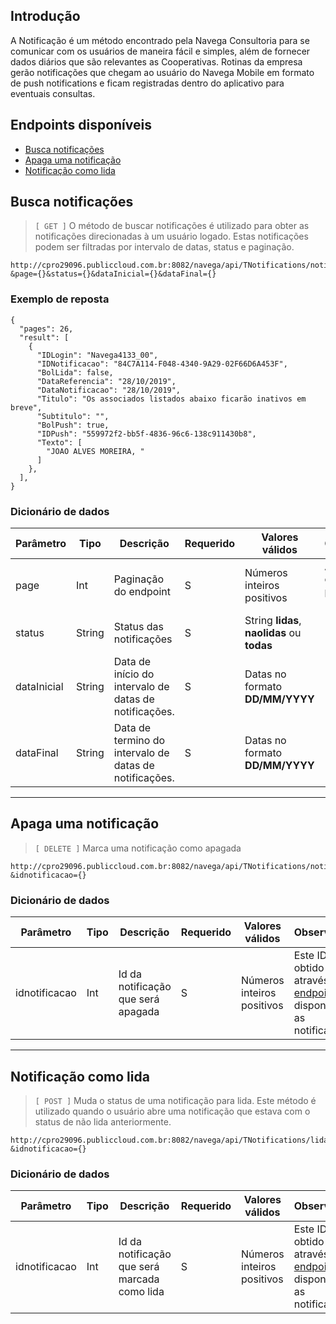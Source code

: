 ## Introdução

A Notificação é um método encontrado pela Navega Consultoria para se comunicar com os usuários de maneira fácil e simples, além de fornecer dados diários que são relevantes as Cooperativas. Rotinas da empresa gerão notificações que chegam ao usuário do Navega Mobile em formato de push notifications e ficam registradas dentro do aplicativo para eventuais consultas.


## Endpoints disponíveis

- [Busca notificações](#busca-notificacoes)
- [Apaga uma notificação](#apaga-uma-notificacao)
- [Notificação como lida](#notificacao-como-lida)

## Busca notificações
> `[ GET ]`  O método de buscar notificações é utilizado para obter as notificações direcionadas à um usuário logado. Estas notificações podem ser filtradas por intervalo de datas, status e paginação.

```
http://cpro29096.publiccloud.com.br:8082/navega/api/TNotifications/notifications?&page={}&status={}&dataInicial={}&dataFinal={}
```

### Exemplo de reposta

```
{
  "pages": 26,
  "result": [
    {
      "IDLogin": "Navega4133_00",
      "IDNotificacao": "84C7A114-F048-4340-9A29-02F66D6A453F",
      "BolLida": false,
      "DataReferencia": "28/10/2019",
      "DataNotificacao": "28/10/2019",
      "Titulo": "Os associados listados abaixo ficarão inativos em breve",
      "Subtitulo": "",
      "BolPush": true,
      "IDPush": "559972f2-bb5f-4836-96c6-138c911430b8",
      "Texto": [
        "JOAO ALVES MOREIRA, "
      ]
    },
  ],
}
```

### Dicionário de dados

|Parâmetro|Tipo|Descrição|Requerido|Valores válidos|Observações|
|--|--|--|--|--|--|
|page|Int|Paginação do endpoint|S|Números inteiros positivos|As páginas começam pelo número 1|
|status|String|Status das notificações|S|String **lidas**, **naolidas** ou **todas**||
|dataInicial|String|Data de início do intervalo de datas de notificações.|S|Datas no formato **DD/MM/YYYY**|
|dataFinal|String|Data de termino do intervalo de datas de notificações.|S|Datas no formato **DD/MM/YYYY**|

---

## Apaga uma notificação 
> `[ DELETE ]`  Marca uma notificação como apagada
 
```
http://cpro29096.publiccloud.com.br:8082/navega/api/TNotifications/notifications?&idnotificacao={}
```

### Dicionário de dados

|Parâmetro|Tipo|Descrição|Requerido|Valores válidos|Observações|
|--|--|--|--|--|--|
|idnotificacao|Int|Id da notificação que será apagada|S|Números inteiros positivos| Este ID é obtido através do [endpoint](#busca-notificacoes) que disponibiliza as notificações|

---

## Notificação como lida
> `[ POST ]` Muda o status de uma notificação para lida. Este método é utilizado quando o usuário abre uma notificação que estava com o status de não lida anteriormente.
 
```
http://cpro29096.publiccloud.com.br:8082/navega/api/TNotifications/lida?&idnotificacao={}
```

### Dicionário de dados

|Parâmetro|Tipo|Descrição|Requerido|Valores válidos|Observações|
|--|--|--|--|--|--|
|idnotificacao|Int|Id da notificação que será marcada como lida|S|Números inteiros positivos| Este ID é obtido através do [endpoint](#busca-notificacoes) que disponibiliza as notificações|
